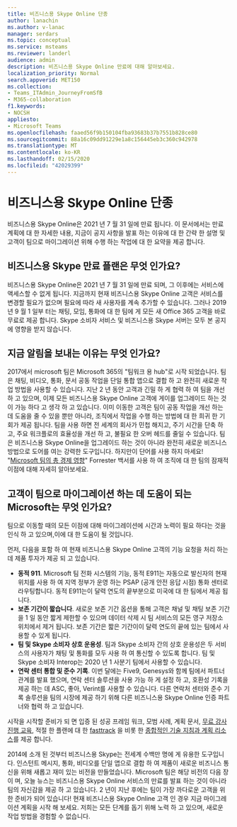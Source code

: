 ```yaml
---
title: 비즈니스용 Skype Online 단종
author: lanachin
ms.author: v-lanac
manager: serdars
ms.topic: conceptual
ms.service: msteams
ms.reviewer: landerl
audience: admin
description: 비즈니스용 Skype Online 만료에 대해 알아보세요.
localization_priority: Normal
search.appverid: MET150
ms.collection:
- Teams_ITAdmin_JourneyFromSfB
- M365-collaboration
f1.keywords:
- NOCSH
appliesto:
- Microsoft Teams
ms.openlocfilehash: faaed56f9b150104fba93683b37b7551b828ce80
ms.sourcegitcommit: 88a16c09dd91229e1a8c156445eb3c360c942978
ms.translationtype: MT
ms.contentlocale: ko-KR
ms.lasthandoff: 02/15/2020
ms.locfileid: "42029399"
---
```

# <a name="skype-for-business-online-retirement"></a>비즈니스용 Skype Online 단종

비즈니스용 Skype Online은 2021 년 7 월 31 일에 만료 됩니다. 이 문서에서는 만료 계획에 대 한 자세한 내용, 지금이 공지 사항을 발표 하는 이유에 대 한 간략 한 설명 및 고객이 팀으로 마이그레이션 위해 수행 하는 작업에 대 한 요약을 제공 합니다.
 
## <a name="what-is-the-skype-for-business-retirement-plan"></a>비즈니스용 Skype 만료 플랜은 무엇 인가요?

비즈니스용 Skype Online은 2021 년 7 월 31 일에 만료 되며, 그 이후에는 서비스에 액세스할 수 없게 됩니다. 지금까지 현재 비즈니스용 Skype Online 고객은 서비스를 변경할 필요가 없으며 필요에 따라 새 사용자를 계속 추가할 수 있습니다. 그러나 2019 년 9 월 1 일부 터는 채팅, 모임, 통화에 대 한 팀에 게 모든 새 Office 365 고객을 바로 무료로 제공 합니다. Skype 소비자 서비스 및 비즈니스용 Skype 서버는 모두 본 공지에 영향을 받지 않습니다.  

## <a name="why-are-we-making-this-announcement-now"></a>지금 알림을 보내는 이유는 무엇 인가요?

2017에서 microsoft 팀은 Microsoft 365의 "팀워크 용 hub"로 시작 되었습니다. 팀은 채팅, 비디오, 통화, 문서 공동 작업을 단일 통합 앱으로 결합 하 고 완전히 새로운 작업 방법을 사용할 수 있습니다. 지난 2 년 동안 고객과 긴밀 하 게 협력 하 여 팀을 개선 하 고 있으며, 이제 모든 비즈니스용 Skype Online 고객에 게이를 업그레이드 하는 것이 가능 하다 고 생각 하 고 있습니다. 이미 이동한 고객은 팀이 공동 작업을 개선 하는 데 도움을 줄 수 있을 뿐만 아니라, 조직에서 작업을 수행 하는 방법에 대 한 희귀 한 기회가 제공 됩니다. 팀을 사용 하면 전 세계의 회사가 민첩 해지고, 주기 시간을 단축 하 고, 주요 워크플로의 효율성을 개선 하 고, 불필요 한 오버 헤드를 줄일 수 있습니다. 팀은 비즈니스용 Skype Online을 업그레이드 하는 것이 아니라 완전히 새로운 비즈니스 방법으로 도어를 여는 강력한 도구입니다. 하지만이 단어를 사용 하지 마세요! "[Microsoft 팀의 총 경제 영향](https://www.microsoft.com/microsoft-365/blog/wp-content/uploads/sites/2/2019/04/Total-Economic-Impact-Microsoft-Teams.pdf)" Forrester 백서를 사용 하 여 조직에 대 한 팀의 잠재적 이점에 대해 자세히 알아보세요.

## <a name="what-is-microsoft-doing-to-help-customers-migrate-to-teams"></a>고객이 팀으로 마이그레이션 하는 데 도움이 되는 Microsoft는 무엇 인가요?

팀으로 이동할 때의 모든 이점에 대해 마이그레이션에 시간과 노력이 필요 하다는 것을 인식 하 고 있으며,이에 대 한 도움이 될 것입니다.
 
먼저, 다음을 포함 하 여 현재 비즈니스용 Skype Online 고객의 기능 요청을 처리 하는 데 제품 투자가 제공 되 고 있습니다.

- **동적 911**. Microsoft 팀 전화 시스템의 기능, 동적 E911는 자동으로 발신자의 현재 위치를 사용 하 여 지역 정부가 운영 하는 PSAP (공개 안전 응답 시점) 통화 센터로 라우팅합니다.  동적 E911는이 달력 연도의 끝부분으로 미국에 대 한 팀에서 제공 됩니다.
- **보존 기간이 짧습니다**. 새로운 보존 기간 옵션을 통해 고객은 채널 및 채팅 보존 기간을 1 일 동안 짧게 제한할 수 있으며 데이터 삭제 시 팀 서비스의 모든 영구 저장소 위치에서 제거 됩니다.  보존 기간은 짧은 기간이이 달력 연도의 끝에 있는 팀에서 사용할 수 있게 됩니다.
- **팀 및 Skype 소비자 상호 운용성**. 팀과 Skype 소비자 간의 상호 운용성은 두 서비스의 사용자가 채팅 및 통화를 모두 사용 하 여 통신할 수 있도록 합니다.  팀 및 Skype 소비자 Interop는 2020 년 1 사분기 팀에서 사용할 수 있습니다.
- **연락 센터 통합 및 준수 기록**. 이번 달에는 Five9, Genesys와 함께 팀에서 파트너 관계를 발표 했으며, 연락 센터 솔루션을 사용 가능 하 게 설정 하 고, 호환성 기록을 제공 하는 데 ASC, 좋아, Verint를 사용할 수 있습니다.   다른 연락처 센터와 준수 기록 솔루션을 팀의 시장에 제공 하기 위해 다른 비즈니스용 Skype Online 인증 파트너와 협력 하 고 있습니다.
 
시작을 시작할 준비가 되 면 입증 된 성공 프레임 워크, 모범 사례, 계획 문서, [무료 강사 진행 교육](instructor-led-training-teams-landing-page.md), 적절 한 플랜에 대 한 [fasttrack](https://www.microsoft.com/FastTrack) 을 비롯 한 [종합적인 기술 지침과 계획 리소스](https://aka.ms/SkypeToTeams)를 제공 합니다.
 
2014에 소개 된 것부터 비즈니스용 Skype는 전세계 수백만 명에 게 유용한 도구입니다.  인스턴트 메시지, 통화, 비디오를 단일 앱으로 결합 하 여 제품이 새로운 비즈니스 통신을 위해 새롭고 재미 있는 비전을 만들었습니다. Microsoft 팀은 해당 비전의 다음 장이 며, 오늘 뉴스는 비즈니스용 Skype Online 서비스의 만료를 발표 하는 것이 아니라 팀의 자신감을 제공 하 고 있습니다.  2 년이 지난 후에는 팀이 가장 까다로운 고객을 위한 준비가 되어 있습니다!  현재 비즈니스용 Skype Online 고객 인 경우 지금 마이그레이션 계획을 시작 해 보세요.  저희는 모든 단계를 돕기 위해 노력 하 고 있으며, 새로운 작업 방법을 경험할 수 없습니다. 
